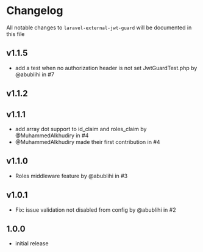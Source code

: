 # Changelog

All notable changes to `laravel-external-jwt-guard` will be documented in this file

## v1.1.5

- add a test when no authorization header is not set JwtGuardTest.php by @abublihi in #7

## v1.1.2

## v1.1.1

- add array dot support to id_claim and roles_claim by @MuhammedAlkhudiry in #4
- @MuhammedAlkhudiry made their first contribution in #4

## v1.1.0

- Roles middleware feature by @abublihi in #3

## v1.0.1

- Fix: issue validation not disabled from config by @abublihi in #2


## 1.0.0

- initial release
